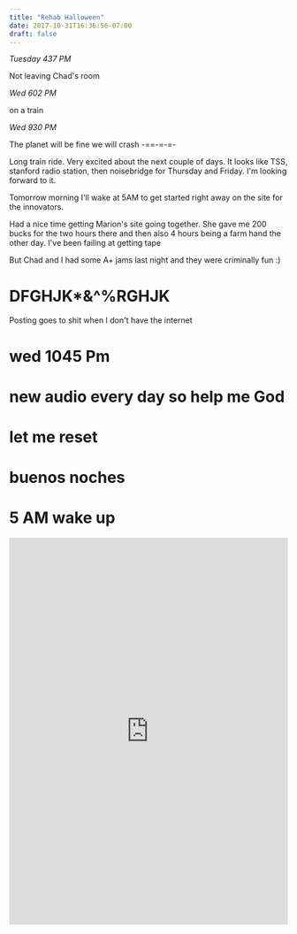 ```yaml
---
title: "Rehab Halloween"
date: 2017-10-31T16:36:56-07:00
draft: false
---
```


*Tuesday 437 PM*

Not leaving Chad's room



*Wed 602 PM*

on a train

*Wed 930 PM*

The planet will be fine
we will crash
-==-=-=-

Long train ride.
Very excited about the next couple of days. It looks like TSS, stanford radio station, then noisebridge for Thursday and Friday. I'm looking forward to it.

Tomorrow morning I'll wake at 5AM to get started right away on the site for the innovators.

Had a nice time getting Marion's site going together. She gave me 200 bucks for the two hours there and then also 4 hours being a farm hand the other day. I've been failing at getting tape

But Chad and I had some A+ jams last night and they were criminally fun :)

# DFGHJK*&^%RGHJK

Posting goes to shit when I don't have the internet  


# wed 1045 Pm
# new audio every day so help me God
# let me reset
# buenos noches
# 5 AM wake up


<iframe width="100%" height="700" scrolling="no" frameborder="no" src="https://w.soundcloud.com/player/?url=https%3A//api.soundcloud.com/tracks/350772901%3Fsecret_token%3Ds-1ZgUY&amp;color=%23ff5500&amp;auto_play=false&amp;hide_related=false&amp;show_comments=true&amp;show_user=true&amp;show_reposts=false&amp;show_teaser=true&amp;visual=true"></iframe>
